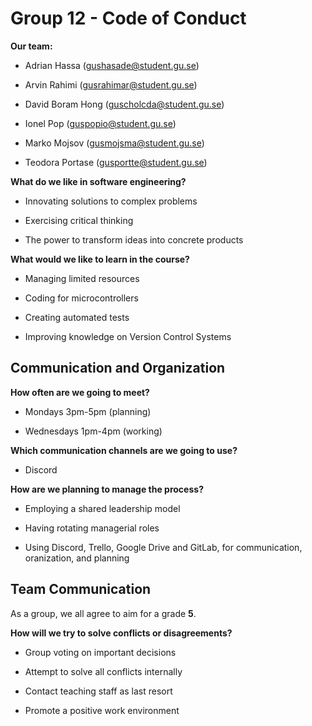 # Group 12 - Code of Conduct

**Our team:**

- Adrian Hassa (<gushasade@student.gu.se>)

- Arvin Rahimi (<gusrahimar@student.gu.se>)

- David Boram Hong (<guscholcda@student.gu.se>)

- Ionel Pop (<guspopio@student.gu.se>)

- Marko Mojsov (<gusmojsma@student.gu.se>)

- Teodora Portase (<gusportte@student.gu.se>)


**What do we like in software engineering?**

- Innovating solutions to complex problems

- Exercising critical thinking

- The power to transform ideas into concrete products


**What would we like to learn in the course?**

- Managing limited resources

- Coding for microcontrollers

- Creating automated tests

- Improving knowledge on Version Control Systems
  

## Communication and Organization

**How often are we going to meet?**

- Mondays 3pm-5pm (planning)

- Wednesdays 1pm-4pm (working)


**Which communication channels are we going to use?**

- Discord


**How are we planning to manage the process?**

- Employing a shared leadership model

- Having rotating managerial roles

- Using Discord, Trello, Google Drive and GitLab, for communication, oranization, and planning


## Team Communication

As a group, we all agree to aim for a grade **5**.


**How will we try to solve conflicts or disagreements?**

- Group voting on important decisions

- Attempt to solve all conflicts internally

- Contact teaching staff as last resort

- Promote a positive work environment
